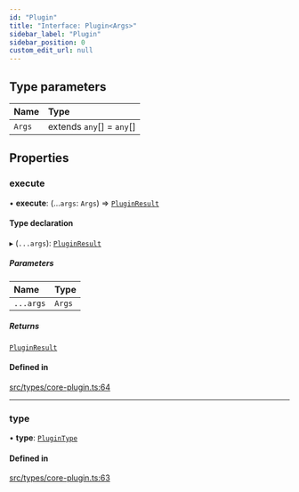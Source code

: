 ```yaml
---
id: "Plugin"
title: "Interface: Plugin<Args>"
sidebar_label: "Plugin"
sidebar_position: 0
custom_edit_url: null
---
```


## Type parameters

| Name | Type |
| :------ | :------ |
| `Args` | extends `any`[] = `any`[] |

## Properties

### execute

• **execute**: (...`args`: `Args`) => [`PluginResult`](../modules.md#pluginresult)

#### Type declaration

▸ (`...args`): [`PluginResult`](../modules.md#pluginresult)

##### Parameters

| Name | Type |
| :------ | :------ |
| `...args` | `Args` |

##### Returns

[`PluginResult`](../modules.md#pluginresult)

#### Defined in

[src/types/core-plugin.ts:64](https://github.com/sern-handler/handler/blob/b0399f9/src/types/core-plugin.ts#L64)

___

### type

• **type**: [`PluginType`](../enums/PluginType.md)

#### Defined in

[src/types/core-plugin.ts:63](https://github.com/sern-handler/handler/blob/b0399f9/src/types/core-plugin.ts#L63)
